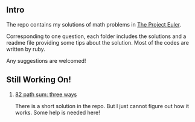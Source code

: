 ## Intro

The repo contains my solutions of math problems in [The Project Euler](http://projecteuler.net/).

Corresponding to one question, each folder includes the solutions and a readme file providing some tips about the solution.
Most of the codes are written by ruby.

Any suggestions are welcomed!

## Still Working On!

1. [82 path sum: three ways](http://projecteuler.net/problem=82)

   There is a short solution in the repo. But I just cannot figure out how it works.
   Some help is needed here!
